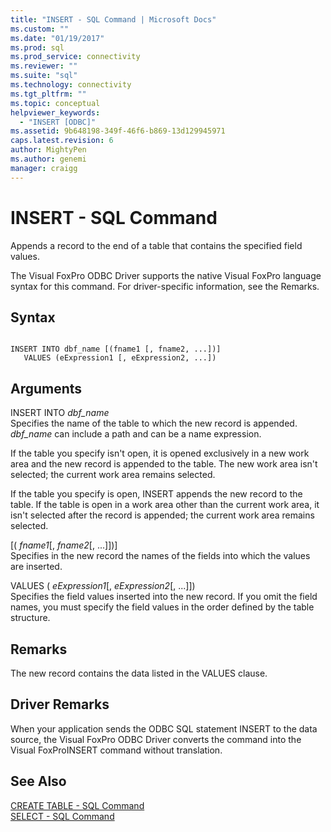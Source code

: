 ```yaml
---
title: "INSERT - SQL Command | Microsoft Docs"
ms.custom: ""
ms.date: "01/19/2017"
ms.prod: sql
ms.prod_service: connectivity
ms.reviewer: ""
ms.suite: "sql"
ms.technology: connectivity
ms.tgt_pltfrm: ""
ms.topic: conceptual
helpviewer_keywords: 
  - "INSERT [ODBC]"
ms.assetid: 9b648198-349f-46f6-b869-13d129945971
caps.latest.revision: 6
author: MightyPen
ms.author: genemi
manager: craigg
---
```

# INSERT - SQL Command
Appends a record to the end of a table that contains the specified field values.  
  
 The Visual FoxPro ODBC Driver supports the native Visual FoxPro language syntax for this command. For driver-specific information, see the Remarks.  
  
## Syntax  
  
```  
  
INSERT INTO dbf_name [(fname1 [, fname2, ...])]  
   VALUES (eExpression1 [, eExpression2, ...])  
```  
  
## Arguments  
 INSERT INTO *dbf_name*  
 Specifies the name of the table to which the new record is appended. *dbf_name* can include a path and can be a name expression.  
  
 If the table you specify isn't open, it is opened exclusively in a new work area and the new record is appended to the table. The new work area isn't selected; the current work area remains selected.  
  
 If the table you specify is open, INSERT appends the new record to the table. If the table is open in a work area other than the current work area, it isn't selected after the record is appended; the current work area remains selected.  
  
 [( *fname1*[, *fname2*[, ...]])]  
 Specifies in the new record the names of the fields into which the values are inserted.  
  
 VALUES ( *eExpression1*[, *eExpression2*[, ...]])  
 Specifies the field values inserted into the new record. If you omit the field names, you must specify the field values in the order defined by the table structure.  
  
## Remarks  
 The new record contains the data listed in the VALUES clause.  
  
## Driver Remarks  
 When your application sends the ODBC SQL statement INSERT to the data source, the Visual FoxPro ODBC Driver converts the command into the Visual FoxProINSERT command without translation.  
  
## See Also  
 [CREATE TABLE - SQL Command](../../odbc/microsoft/create-table-sql-command.md)   
 [SELECT - SQL Command](../../odbc/microsoft/select-sql-command.md)
